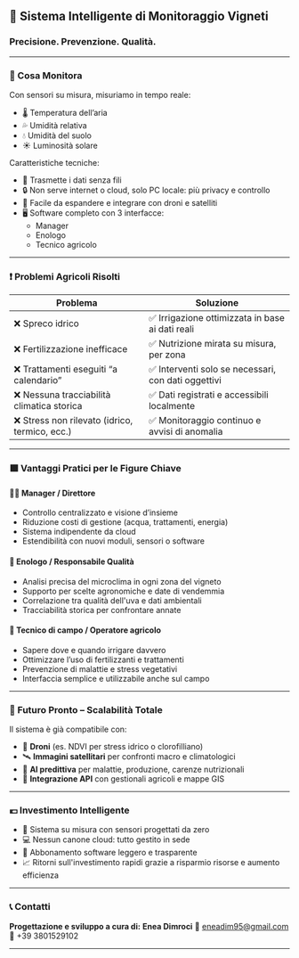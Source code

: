 ## 🍇 Sistema Intelligente di Monitoraggio Vigneti
### Precisione. Prevenzione. Qualità.

---

### 🔹 Cosa Monitora

Con sensori su misura, misuriamo in tempo reale:

- 🌡️ Temperatura dell’aria
- 💦 Umidità relativa
- 💧 Umidità del suolo
- ☀️ Luminosità solare

Caratteristiche tecniche:

- 📶 Trasmette i dati senza fili
- 🔒 Non serve internet o cloud, solo PC locale: più privacy e controllo
- 🔄 Facile da espandere e integrare con droni e satelliti
- 🖥️ Software completo con 3 interfacce:
    - Manager
    - Enologo
    - Tecnico agricolo

---

### ❗ Problemi Agricoli Risolti

| Problema| Soluzione|
|----------------------------------------------|----------------------------------------------------|
| ❌ Spreco idrico| ✅ Irrigazione ottimizzata in base ai dati reali|
| ❌ Fertilizzazione inefficace | ✅ Nutrizione mirata su misura, per zona|
| ❌ Trattamenti eseguiti “a calendario”| ✅ Interventi solo se necessari, con dati oggettivi |
| ❌ Nessuna tracciabilità climatica storica| ✅ Dati registrati e accessibili localmente |
| ❌ Stress non rilevato (idrico, termico, ecc.)| ✅ Monitoraggio continuo e avvisi di anomalia |

---

### 🟩 Vantaggi Pratici per le Figure Chiave

#### 👨‍💼 Manager / Direttore
- Controllo centralizzato e visione d’insieme
- Riduzione costi di gestione (acqua, trattamenti, energia)
- Sistema indipendente da cloud
- Estendibilità con nuovi moduli, sensori o software

#### 🍇 Enologo / Responsabile Qualità
- Analisi precisa del microclima in ogni zona del vigneto
- Supporto per scelte agronomiche e date di vendemmia
- Correlazione tra qualità dell'uva e dati ambientali
- Tracciabilità storica per confrontare annate

#### 🌱 Tecnico di campo / Operatore agricolo
- Sapere dove e quando irrigare davvero
- Ottimizzare l’uso di fertilizzanti e trattamenti
- Prevenzione di malattie e stress vegetativi
- Interfaccia semplice e utilizzabile anche sul campo

---

### 🔄 Futuro Pronto – Scalabilità Totale

Il sistema è già compatibile con:

- 🚁 **Droni** (es. NDVI per stress idrico o clorofilliano)
- 🛰️ **Immagini satellitari** per confronti macro e climatologici
- 🧠 **AI predittiva** per malattie, produzione, carenze nutrizionali
- 📡 **Integrazione API** con gestionali agricoli e mappe GIS

---

### 💶 Investimento Intelligente

- 🔧 Sistema su misura con sensori progettati da zero
- 💻 Nessun canone cloud: tutto gestito in sede
- 🔁 Abbonamento software leggero e trasparente
- 📈 Ritorni sull'investimento rapidi grazie a risparmio risorse e aumento efficienza

---

### 📞 Contatti

**Progettazione e sviluppo a cura di:**
**Enea Dimroci**
📧 eneadim95@gmail.com
📱 +39 3801529102

---

